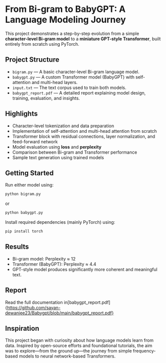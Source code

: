 #  From Bi-gram to BabyGPT: A Language Modeling Journey

This project demonstrates a step-by-step evolution from a simple **character-level Bi-gram model** to a **miniature GPT-style Transformer**, built entirely from scratch using PyTorch.

##  Project Structure

- `bigram.py` — A basic character-level Bi-gram language model.  
- `babygpt.py` — A custom Transformer model (BabyGPT) with self-attention and multi-head layers.  
- `input.txt` — The text corpus used to train both models.  
- `babygpt_report.pdf` — A detailed report explaining model design, training, evaluation, and insights.

##  Highlights

- Character-level tokenization and data preparation  
- Implementation of self-attention and multi-head attention from scratch  
- Transformer block with residual connections, layer normalization, and feed-forward network  
- Model evaluation using **loss** and **perplexity**  
- Comparison between Bi-gram and Transformer performance  
- Sample text generation using trained models

##  Getting Started

Run either model using:

```bash
python bigram.py
```
or
```bash
python babygpt.py
```

Install required dependencies (mainly PyTorch) using:
```bash
pip install torch
```
## Results

- Bi-gram model: Perplexity ≈ 12
- Transformer (BabyGPT): Perplexity ≈ 4.4
- GPT-style model produces significantly more coherent and meaningful text.

## Report

Read the full documentation in[babygpt_report.pdf]{https://github.com/sayan-dewanjee23/Babygpt/blob/main/babygpt_report.pdf}

## Inspiration

This project began with curiosity about how language models learn from data. Inspired by open-source efforts and foundational tutorials, the aim was to explore—from the ground up—the journey from simple frequency-based models to neural network-based Transformers.
